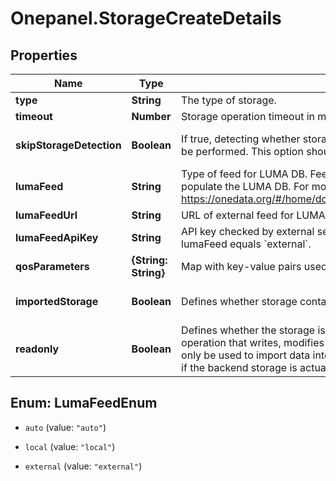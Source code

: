 # Onepanel.StorageCreateDetails

## Properties
Name | Type | Description | Notes
------------ | ------------- | ------------- | -------------
**type** | **String** | The type of storage. | [optional] 
**timeout** | **Number** | Storage operation timeout in milliseconds. | [optional] 
**skipStorageDetection** | **Boolean** | If true, detecting whether storage is directly accessible by the Oneclient will not be performed. This option should be set to true on readonly storages.  | [optional] [default to false]
**lumaFeed** | **String** | Type of feed for LUMA DB. Feed is a source of user/group mappings used to populate the LUMA DB. For more info please read: https://onedata.org/#/home/documentation/doc/administering_onedata/luma.html  | [optional] [default to &#39;auto&#39;]
**lumaFeedUrl** | **String** | URL of external feed for LUMA DB. Relevant only if lumaFeed equals &#x60;external&#x60;. | [optional] 
**lumaFeedApiKey** | **String** | API key checked by external service used as feed for LUMA DB. Relevant only if lumaFeed equals &#x60;external&#x60;.  | [optional] 
**qosParameters** | **{String: String}** | Map with key-value pairs used for describing storage QoS parameters. | [optional] 
**importedStorage** | **Boolean** | Defines whether storage contains existing data to be imported.  | [optional] [default to false]
**readonly** | **Boolean** | Defines whether the storage is readonly. If enabled, Oneprovider will block any operation that writes, modifies or deletes data on the storage. Such storage can only be used to import data into the space. Mandatory to ensure proper behaviour if the backend storage is actually configured as readonly.  | [optional] [default to false]


<a name="LumaFeedEnum"></a>
## Enum: LumaFeedEnum


* `auto` (value: `"auto"`)

* `local` (value: `"local"`)

* `external` (value: `"external"`)




